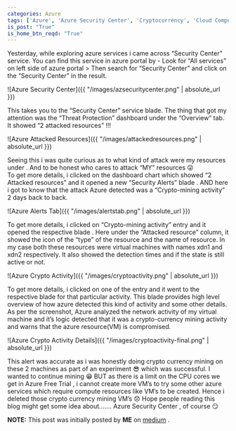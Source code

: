 ```yaml
---
categories: Azure
tags: ['Azure', 'Azure Security Center', 'Cryptocurrency', 'Cloud Computing']
is_post: "True"
is_home_btn_reqd: "True"
---
```


Yesterday, while exploring azure services i came across “Security Center” service. You can find this service in azure portal by -
Look for “All services” on left side of azure portal > Then search for “Security Center” and click on the “Security Center” in the result.

![Azure Security Center]({{ "/images/azsecuritycenter.png" | absolute_url }})

This takes you to the “Security Center” service blade. The thing that got my attention was the “Threat Protection” dashboard under the “Overview” tab. It showed “2 attacked resources” !!!

![Azure Attacked Resources]({{ "/images/attackedresources.png" | absolute_url }})

Seeing this i was quite curious as to what kind of attack were my resources under . And to be honest who cares to attack “MY” resources :stuck_out_tongue_winking_eye:  
To get more details, i clicked on the dashboard chart which showed “2 Attacked resources” and it opened a new “Security Alerts” blade .
AND here i got to know that the attack Azure detected was a “Crypto-mining activity” 2 days back to back.

![Azure Alerts Tab]({{ "/images/alertstab.png" | absolute_url }})

To get more details, i clicked on “Crypto-mining activity” entry and it opened the respective blade .
Here under the “Attacked resource” column, it showed the icon of the “type” of the resource and the name of resource. In my case both these resources were virtual machines with names xdn1 and xdn2 respectively.
It also showed the detection times and if the state is still active or not.

![Azure Crypto Activity]({{ "/images/cryptoactivity.png" | absolute_url }})

To get more details, i clicked on one of the entry and it went to the respective blade for that particular activity.
This blade provides high level overview of how azure detected this kind of activity and some other details.
As per the screenshot, Azure analyzed the network activity of my virtual machine and it’s logic detected that it was a crypto-currency mining activity and warns that the azure resource(VM) is compromised.

![Azure Crypto Activity Details]({{ "/images/cryptoactivity-final.png" | absolute_url }})

This alert was accurate as i was honestly doing crypto currency mining on these 2 machines as part of an experiment :sunglasses: which was successful.
I wanted to continue mining :grin: BUT as there is a limit on the CPU cores we get in Azure Free Trial , i cannot create more VM’s to try some other azure services which require compute resources like VM’s to be created.
Hence i deleted those crypto currency mining VM’s :disappointed:
Hope people reading this blog might get some idea about……. Azure Security Center , of course :smirk:

**NOTE:** This post was initially posted by **ME** on [medium](https://medium.com/@isunnyoswal/azure-detected-crypto-coin-mining-activity-on-my-subscription-b98b320ef30a) .
